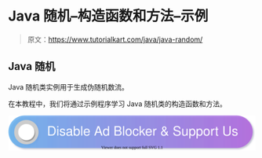 # Java 随机–构造函数和方法–示例

> 原文：<https://www.tutorialkart.com/java/java-random/>

## Java 随机

Java 随机类实例用于生成伪随机数流。

在本教程中，我们将通过示例程序学习 Java 随机类的构造函数和方法。

[![](img/925da31b32d6bc3827932f6c8afb11bb.png)](https://www.tutorialkart.com/)